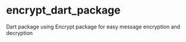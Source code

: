 # encrypt_dart_package
Dart package using Encrypt package for easy message encryption and decryption
